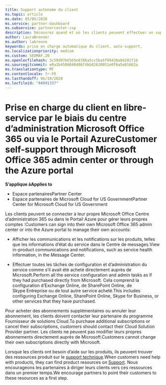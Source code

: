 ```yaml
---
title: Support autonome du client
ms.topic: article
ms.date: 05/05/2020
ms.service: partner-dashboard
ms.subservice: partnercenter-csp
description: Découvrez quand et où les clients peuvent effectuer un support autonome pour gérer leurs propres comptes et lorsqu’ils doivent contacter leur partenaire de fournisseur de solutions Cloud.
author: LauraBrenner
ms.author: labrenne
keywords: prise en charge automatique du client, auto-support,
ms.localizationpriority: medium
ms.custom: SEOMAY.20
ms.openlocfilehash: 3c50d97b6565e8786a5cc5ba5f99438a84281f1b
ms.sourcegitcommit: e0a1b4506840486f4bb82620051e0f6a5e81662a
ms.translationtype: MT
ms.contentlocale: fr-FR
ms.lasthandoff: 06/18/2020
ms.locfileid: "84991337"
---
```

# <a name="customer-self-support-through-microsoft-office-365-admin-center-or-through-the-azure-portal"></a><span data-ttu-id="3aa08-104">Prise en charge du client en libre-service par le biais du centre d’administration Microsoft Office 365 ou via le Portail Azure</span><span class="sxs-lookup"><span data-stu-id="3aa08-104">Customer self-support through Microsoft Office 365 admin center or through the Azure portal</span></span>

<span data-ttu-id="3aa08-105">**S’applique à**</span><span class="sxs-lookup"><span data-stu-id="3aa08-105">**Applies to**</span></span>

-  <span data-ttu-id="3aa08-106">Espace partenaires</span><span class="sxs-lookup"><span data-stu-id="3aa08-106">Partner Center</span></span>
-  <span data-ttu-id="3aa08-107">Espace partenaires de Microsoft Cloud for US Government</span><span class="sxs-lookup"><span data-stu-id="3aa08-107">Partner Center for Microsoft Cloud for US Government</span></span>

<span data-ttu-id="3aa08-108">Les clients peuvent se connecter à leur propre Microsoft Office Centre d’administration 365 ou dans le Portail Azure pour gérer leurs propres comptes :</span><span class="sxs-lookup"><span data-stu-id="3aa08-108">Customers can sign into their own Microsoft Office 365 admin center or into the Azure portal to manage their own accounts:</span></span>

-   <span data-ttu-id="3aa08-109">Afficher les communications et les notifications sur les produits, telles que les informations d’état du service dans le Centre de messages.</span><span class="sxs-lookup"><span data-stu-id="3aa08-109">View in-product communications and notifications, such as service health information, in the Message Center.</span></span>

-   <span data-ttu-id="3aa08-110">Effectuer toutes les tâches de configuration et d’administration du service comme s’il avait été acheté directement auprès de Microsoft.</span><span class="sxs-lookup"><span data-stu-id="3aa08-110">Perform all the service configuration and admin tasks as if they had purchased directly from Microsoft.</span></span> <span data-ttu-id="3aa08-111">Cela comprend la configuration d’Exchange&nbsp;Online, de SharePoint&nbsp;Online, de Skype&nbsp;Entreprise ou de tout autre service acheté.</span><span class="sxs-lookup"><span data-stu-id="3aa08-111">This includes configuring Exchange Online, SharePoint Online, Skype for Business, or other services that they have purchased.</span></span>

<span data-ttu-id="3aa08-112">Pour acheter des abonnements supplémentaires ou annuler leur abonnement, les clients doivent contacter leur partenaire du programme Fournisseur de solutions Cloud.</span><span class="sxs-lookup"><span data-stu-id="3aa08-112">To purchase additional subscriptions or cancel their subscriptions, customers should contact their Cloud Solution Provider partner.</span></span> <span data-ttu-id="3aa08-113">Les clients ne peuvent pas modifier leurs propres abonnements directement auprès de Microsoft.</span><span class="sxs-lookup"><span data-stu-id="3aa08-113">Customers cannot change their own subscriptions directly with Microsoft.</span></span>

<span data-ttu-id="3aa08-114">Lorsque les clients ont besoin d’aide sur les produits, ils peuvent trouver des ressources produit sur le [support technique](https://partnercenter.microsoft.com/partner/support).</span><span class="sxs-lookup"><span data-stu-id="3aa08-114">When customers need help with products, they can find product resources on [Support](https://partnercenter.microsoft.com/partner/support).</span></span> <span data-ttu-id="3aa08-115">Nous encourageons les partenaires à diriger leurs clients vers ces ressources dans un premier temps.</span><span class="sxs-lookup"><span data-stu-id="3aa08-115">We encourage partners to point their customers to these resources as a first step.</span></span>

 

 



